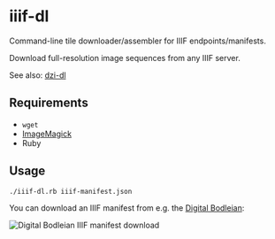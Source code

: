 # iiif-dl

Command-line tile downloader/assembler for IIIF endpoints/manifests.

Download full-resolution image sequences from any IIIF server.

See also: [dzi-dl](https://github.com/ryanfb/dzi-dl/)

## Requirements

 * `wget`
 * [ImageMagick](http://www.imagemagick.org/)
 * Ruby
 
## Usage

    ./iiif-dl.rb iiif-manifest.json

You can download an IIIF manifest from e.g. the [Digital Bodleian](http://digital.bodleian.ox.ac.uk/):

![Digital Bodleian IIIF manifest download](http://i.imgur.com/WQLemyw.png)
